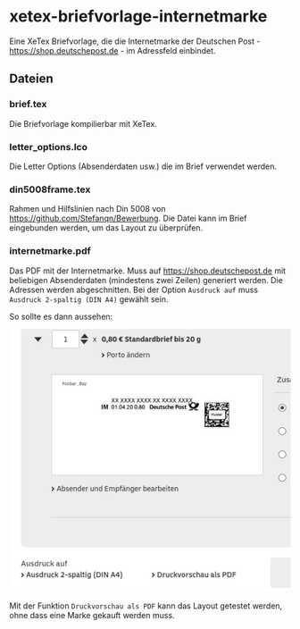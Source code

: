 # xetex-briefvorlage-internetmarke


Eine XeTex Briefvorlage, die die Internetmarke der Deutschen Post - 
https://shop.deutschepost.de - im Adressfeld einbindet.

## Dateien

### brief.tex

Die Briefvorlage kompilierbar mit XeTex.

### letter_options.lco

Die Letter Options (Absenderdaten usw.) die im Brief verwendet werden.

### din5008frame.tex

Rahmen und Hilfslinien nach Din 5008 von https://github.com/Stefanqn/Bewerbung.  Die Datei kann im Brief eingebunden 
werden, um das Layout zu überprüfen.

### internetmarke.pdf

Das PDF mit der Internetmarke. Muss auf https://shop.deutschepost.de mit beliebigen Absenderdaten (mindestens zwei Zeilen) generiert werden. 
Die Adressen werden abgeschnitten. Bei der Option `Ausdruck auf` muss `Ausdruck 2-spaltig (DIN A4)` gewählt sein. 

So sollte es dann aussehen: 

![Internetmarke](internetmarke_settings.png)

Mit der Funktion `Druckvorschau als PDF` kann das Layout getestet werden, ohne dass eine Marke gekauft werden muss.



